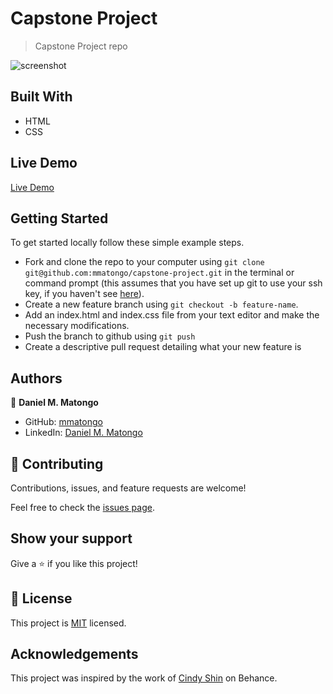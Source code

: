 # Capstone Project

> Capstone Project repo 


![screenshot](./img/)

## Built With

- HTML
- CSS

## Live Demo
[Live Demo](https://mmatongo.github.io/capstone-project/)

## Getting Started

To get started locally follow these simple example steps.
- Fork and clone the repo to your computer using `git clone git@github.com:mmatongo/capstone-project.git` in the terminal or command prompt (this assumes that you have set up git to use your ssh key, if you haven't see [here](https://docs.github.com/en/github/authenticating-to-github/connecting-to-github-with-ssh)).
- Create a new feature branch using `git checkout -b feature-name`.
- Add an index.html and index.css file from your text editor and make the necessary modifications.
- Push the branch to github using `git push`
- Create a descriptive pull request detailing what your new feature is

## Authors

👤 **Daniel M. Matongo**

- GitHub: [mmatongo](https://github.com/mmatongo)
- LinkedIn: [Daniel M. Matongo](https://linkedin.com/in/mmatongo)


## 🤝 Contributing

Contributions, issues, and feature requests are welcome!

Feel free to check the [issues page](../../issues/).

## Show your support

Give a ⭐️ if you like this project!


## 📝 License

This project is [MIT](./MIT.md) licensed.

## Acknowledgements

This project was inspired by the work of [Cindy Shin](https://www.behance.net/adagio07) on Behance.